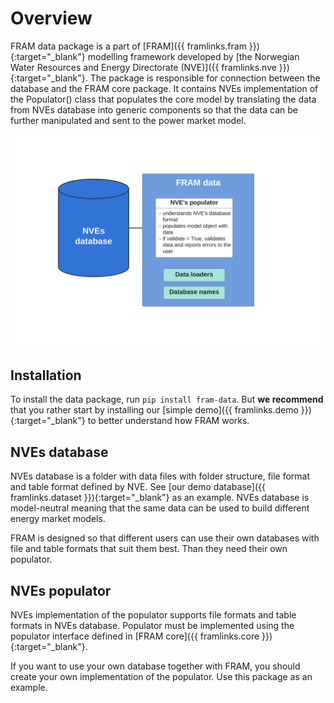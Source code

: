 # Overview
FRAM data package is a part of [FRAM]({{ framlinks.fram }}){:target="_blank"} modelling framework developed by [the Norwegian Water Resources and Energy Directorate (NVE)]({{ framlinks.nve }}){:target="_blank"}. The package is responsible for connection between the database and the FRAM core package. It contains NVEs implementation of the Populator() class that populates the core model by translating the data from NVEs database into generic components so that the data can be further manipulated and sent to the power market model. 

![FRAM data](img/framdata.svg)

## Installation
To install the data package, run `pip install fram-data`. But **we recommend**  that you rather start by installing our [simple demo]({{ framlinks.demo }}){:target="_blank"} to better understand how FRAM works.

## NVEs database
NVEs database is a folder with data files with folder structure, file format and table format defined by NVE. See [our demo database]({{ framlinks.dataset }}){:target="_blank"} as an example. NVEs database is model-neutral meaning that the same data can be used to build different energy market models.

FRAM is designed so that different users can use their own databases with file and table formats that suit them best. Than they need their own populator. 

## NVEs populator
NVEs implementation of the populator supports file formats and table formats in NVEs database. Populator must be implemented using the populator interface defined in [FRAM core]({{ framlinks.core }}){:target="_blank"}.

If you want to use your own database together with FRAM, you should create your own implementation of the populator. Use this package as an example.



